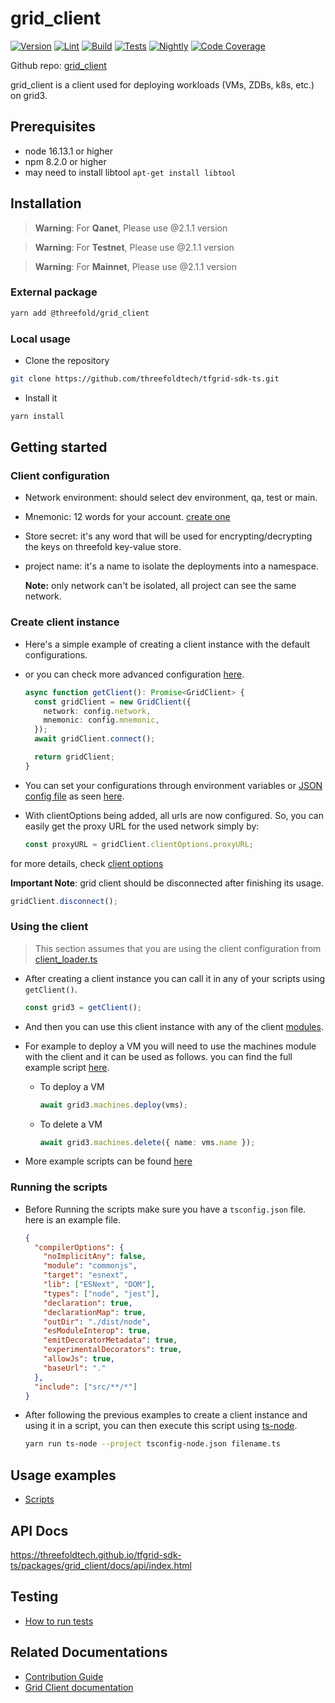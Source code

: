 # grid_client

[![Version](https://img.shields.io/npm/v/@threefold/grid_client?color=blue)](https://www.npmjs.com/package/@threefold/grid_client)
[![Lint](https://github.com/threefoldtech/tfgrid-sdk-ts/actions/workflows/lint.yml/badge.svg)](https://github.com/threefoldtech/tfgrid-sdk-ts/actions/workflows/lint.yml)
[![Build](https://github.com/threefoldtech/tfgrid-sdk-ts/actions/workflows/build.yml/badge.svg)](https://github.com/threefoldtech/tfgrid-sdk-ts/actions/workflows/build.yml)
[![Tests](https://github.com/threefoldtech/tfgrid-sdk-ts/actions/workflows/grid_client_tests.yml/badge.svg)](https://github.com/threefoldtech/tfgrid-sdk-ts/actions/workflows/grid_client_tests.yml)
[![Nightly](https://github.com/threefoldtech/tfgrid-sdk-ts/actions/workflows/grid_client_nightly.yml/badge.svg)](https://github.com/threefoldtech/tfgrid-sdk-ts/actions/workflows/grid_client_nightly.yml)
[![Code Coverage](https://codecov.io/gh/threefoldtech/tfgrid-sdk-ts/branch/development/graph/badge.svg?flag=GridClient)](https://app.codecov.io/gh/threefoldtech/tfgrid-sdk-ts/flags?flags=GridClient)

Github repo: [grid_client](https://github.com/threefoldtech/tfgrid-sdk-ts.git)

grid_client is a client used for deploying workloads (VMs, ZDBs, k8s, etc.) on grid3.

## Prerequisites

- node 16.13.1 or higher
- npm 8.2.0 or higher
- may need to install libtool `apt-get install libtool`

## Installation

> **Warning**: For **Qanet**, Please use @2.1.1 version

> **Warning**: For **Testnet**, Please use @2.1.1 version

> **Warning**: For **Mainnet**, Please use @2.1.1 version

### External package

```bash
yarn add @threefold/grid_client
```

### Local usage

- Clone the repository

```bash
git clone https://github.com/threefoldtech/tfgrid-sdk-ts.git
```

- Install it

```bash
yarn install
```

## Getting started

### Client configuration

- Network environment: should select dev environment, qa, test or main.

- Mnemonic: 12 words for your account. [create one](https://www.manual.grid.tf/documentation/dashboard/wallet_connector.html)

- Store secret: it's any word that will be used for encrypting/decrypting the keys on threefold key-value store.

- project name: it's a name to isolate the deployments into a namespace.

  **Note:** only network can't be isolated, all project can see the same network.

### Create client instance

- Here's a simple example of creating a client instance with the default configurations.

- or you can check more advanced configuration [here](./docs/client_configuration.md).

  ```ts
  async function getClient(): Promise<GridClient> {
    const gridClient = new GridClient({
      network: config.network,
      mnemonic: config.mnemonic,
    });
    await gridClient.connect();

    return gridClient;
  }
  ```

- You can set your configurations through environment variables or [JSON config file](./scripts/config.json) as seen [here](./scripts/client_loader.ts).

- With clientOptions being added, all urls are now configured. So, you can easily get the proxy URL for the used network simply by:

  ```ts
  const proxyURL = gridClient.clientOptions.proxyURL;
  ```

for more details, check [client options](./src/client.ts)

**Important Note**: grid client should be disconnected after finishing its usage.

```ts
gridClient.disconnect();
```

### Using the client

> This section assumes that you are using the client configuration from [client_loader.ts](./scripts/client_loader.ts)

- After creating a client instance you can call it in any of your scripts using `getClient()`.

  ```ts
  const grid3 = getClient();
  ```

- And then you can use this client instance with any of the client [modules](./docs/module.md).

- For example to deploy a VM you will need to use the machines module with the client and it can be used as follows. you can find the full example script [here](./scripts/single_vm.ts).

  - To deploy a VM

    ```ts
    await grid3.machines.deploy(vms);
    ```

  - To delete a VM

    ```ts
    await grid3.machines.delete({ name: vms.name });
    ```

- More example scripts can be found [here](./scripts)

### Running the scripts

- Before Running the scripts make sure you have a `tsconfig.json` file. here is an example file.

  ```json
  {
    "compilerOptions": {
      "noImplicitAny": false,
      "module": "commonjs",
      "target": "esnext",
      "lib": ["ESNext", "DOM"],
      "types": ["node", "jest"],
      "declaration": true,
      "declarationMap": true,
      "outDir": "./dist/node",
      "esModuleInterop": true,
      "emitDecoratorMetadata": true,
      "experimentalDecorators": true,
      "allowJs": true,
      "baseUrl": "."
    },
    "include": ["src/**/*"]
  }
  ```

- After following the previous examples to create a client instance and using it in a script, you can then execute this script using [ts-node](https://www.npmjs.com/ts-node).

  ```bash
  yarn run ts-node --project tsconfig-node.json filename.ts
  ```

## Usage examples

- [Scripts](./scripts/README.md)

## API Docs

<https://threefoldtech.github.io/tfgrid-sdk-ts/packages/grid_client/docs/api/index.html>

## Testing

- [How to run tests](./docs/tests.md)

## Related Documentations

- [Contribution Guide](./docs/contribution.md)
- [Grid Client documentation](https://manual.grid.tf/javascript/grid3_javascript_readme.html)

